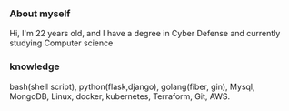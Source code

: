 ### About myself
Hi, I'm 22 years old, and I have a degree in Cyber Defense and currently studying Computer science
### knowledge
bash(shell script), python(flask,django), golang(fiber, gin), Mysql, MongoDB,
Linux, docker, kubernetes, Terraform, Git, AWS.
